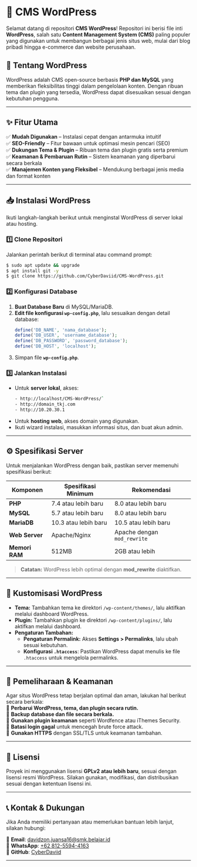 # 🚀 CMS WordPress  

Selamat datang di repositori **CMS WordPress**! Repositori ini berisi file inti **WordPress**, salah satu **Content Management System (CMS)** paling populer yang digunakan untuk membangun berbagai jenis situs web, mulai dari blog pribadi hingga e-commerce dan website perusahaan.  

## 📖 Tentang WordPress  
WordPress adalah CMS open-source berbasis **PHP dan MySQL** yang memberikan fleksibilitas tinggi dalam pengelolaan konten. Dengan ribuan tema dan plugin yang tersedia, WordPress dapat disesuaikan sesuai dengan kebutuhan pengguna.  

---

## ✨ Fitur Utama  
✅ **Mudah Digunakan** – Instalasi cepat dengan antarmuka intuitif  
✅ **SEO-Friendly** – Fitur bawaan untuk optimasi mesin pencari (SEO)  
✅ **Dukungan Tema & Plugin** – Ribuan tema dan plugin gratis serta premium  
✅ **Keamanan & Pembaruan Rutin** – Sistem keamanan yang diperbarui secara berkala  
✅ **Manajemen Konten yang Fleksibel** – Mendukung berbagai jenis media dan format konten  

---

## 📥 Instalasi WordPress  
Ikuti langkah-langkah berikut untuk menginstal WordPress di server lokal atau hosting.  

### 1️⃣ Clone Repositori  
Jalankan perintah berikut di terminal atau command prompt:  
```bash
$ sudo apt update && upgrade
$ apt install git -y
$ git clone https://github.com/CyberDaviid/CMS-WordPress.git
```

### 2️⃣ Konfigurasi Database

1. **Buat Database Baru** di MySQL/MariaDB.  
2. **Edit file konfigurasi `wp-config.php`**, lalu sesuaikan dengan detail database:  
   ```php
   define('DB_NAME', 'nama_database');
   define('DB_USER', 'username_database');
   define('DB_PASSWORD', 'password_database');
   define('DB_HOST', 'localhost'); 
   ```
3. Simpan file **`wp-config.php`**.  

### 3️⃣ Jalankan Instalasi  

- Untuk **server lokal**, akses:
  ```bash 
  - http://localhost/CMS-WordPress/`
  - http://domain_tkj.com
  - http://10.20.30.1
- Untuk **hosting web**, akses domain yang digunakan.  
- Ikuti wizard instalasi, masukkan informasi situs, dan buat akun admin.  

---

## ⚙️ Spesifikasi Server  
Untuk menjalankan WordPress dengan baik, pastikan server memenuhi spesifikasi berikut:  

| Komponen   | Spesifikasi Minimum | Rekomendasi |
|------------|--------------------|-------------|
| **PHP**    | 7.4 atau lebih baru | 8.0 atau lebih baru |
| **MySQL**  | 5.7 atau lebih baru | 8.0 atau lebih baru |
| **MariaDB**| 10.3 atau lebih baru | 10.5 atau lebih baru |
| **Web Server** | Apache/Nginx | Apache dengan `mod_rewrite` |
| **Memori RAM** | 512MB | 2GB atau lebih |

> **Catatan:** WordPress lebih optimal dengan **mod_rewrite** diaktifkan.  

---

## 🎨 Kustomisasi WordPress  
- **Tema:** Tambahkan tema ke direktori `/wp-content/themes/`, lalu aktifkan melalui dashboard WordPress.  
- **Plugin:** Tambahkan plugin ke direktori `/wp-content/plugins/`, lalu aktifkan melalui dashboard.  
- **Pengaturan Tambahan:**  
  - **Pengaturan Permalink:** Akses **Settings > Permalinks**, lalu ubah sesuai kebutuhan.  
  - **Konfigurasi `.htaccess`**: Pastikan WordPress dapat menulis ke file `.htaccess` untuk mengelola permalinks.  

---

## 🔄 Pemeliharaan & Keamanan  
Agar situs WordPress tetap berjalan optimal dan aman, lakukan hal berikut secara berkala:  
🔹 **Perbarui WordPress, tema, dan plugin secara rutin.**  
🔹 **Backup database dan file secara berkala.**  
🔹 **Gunakan plugin keamanan** seperti Wordfence atau iThemes Security.  
🔹 **Batasi login gagal** untuk mencegah brute force attack.  
🔹 **Gunakan HTTPS** dengan SSL/TLS untuk keamanan tambahan.  

---

## 📌 Lisensi  
Proyek ini menggunakan lisensi **GPLv2 atau lebih baru**, sesuai dengan lisensi resmi WordPress. Silakan gunakan, modifikasi, dan distribusikan sesuai dengan ketentuan lisensi ini.  

---

## 📞 Kontak & Dukungan
Jika Anda memiliki pertanyaan atau memerlukan bantuan lebih lanjut, silakan hubungi:  

📧 **Email**: [davidzon.juansa16@smk.belajar.id](mailto:davidzon.juansa16@smk.belajar.id)  
📱 **WhatsApp**: [+62 812-5594-4163](https://wa.me/6281255944163)  
🐙 **GitHub**: [CyberDaviid](https://github.com/CyberDaviid)  

---
